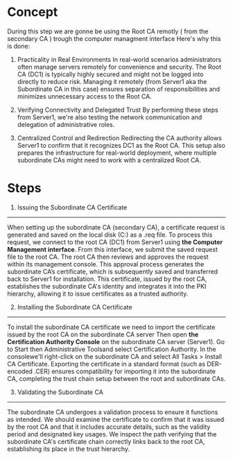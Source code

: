 # Concept 
During this step we are gonne be using the Root CA remotly ( from the secondary CA ) trough the computer managment interface 
Here's why this is done:

1. Practicality in Real Environments
In real-world scenarios administrators often manage servers remotely for convenience and security. 
The Root CA (DC1) is typically highly secured and might not be logged into directly to reduce risk.
Managing it remotely (from Server1 aka the Subordinate CA in this case) ensures separation of responsibilities and minimizes unnecessary access to the Root CA.

2. Verifying Connectivity and Delegated Trust
By performing these steps from Server1, we're also testing the network communication and delegation of administrative roles. 

3. Centralized Control and Redirection
Redirecting the CA authority allows Server1 to confirm that it recognizes DC1 as the Root CA. 
This setup also prepares the infrastructure for real-world deployment, where multiple subordinate CAs might need to work with a centralized Root CA.

# Steps 
1. Issuing the Subordinate CA Certificate
____________________________________
When setting up the subordinate CA (secondary CA), a certificate request is generated and saved on the local disk (C:) as a .req file. 
To process this request, we connect to the root CA (DC1) from Server1 using **the Computer Management interface**. 
From this interface, we submit the saved request file to the root CA. 
The root CA then reviews and approves the request within its management console. 
This approval process generates the subordinate CA’s certificate, which is subsequently saved and transferred back to Server1 for installation. 
This certificate, issued by the root CA, establishes the subordinate CA's identity and integrates it into the PKI hierarchy, allowing it to issue certificates as a trusted authority. 

2. Installing the Subordinate CA Certificate
_______________________________________
To install the subordinate CA certificate we need to import the certificate issued by the root CA on the subordinate CA server
Then open **the Certification Authority Console** on the subordinate CA server (Server1).
Go to Start then Administrative Toolsand select Certification Authority.
In the consolewe'll right-click on the subordinate CA  and select All Tasks > Install CA Certificate.
Exporting the certificate in a standard format (such as DER-encoded .CER) ensures compatibility for importing it into the subordinate CA, completing the trust chain setup between the root and subordinate CAs.

3. Validating the Subordinate CA
_______________________________
The subordinate CA undergoes a validation process to ensure it functions as intended. 
We should examine the certificate to confirm that it was issued by the root CA and that it includes accurate details, such as the validity period and designated key usages. 
We inspect the path verifying that the subordinate CA's certificate chain correctly links back to the root CA, establishing its place in the trust hierarchy. 
